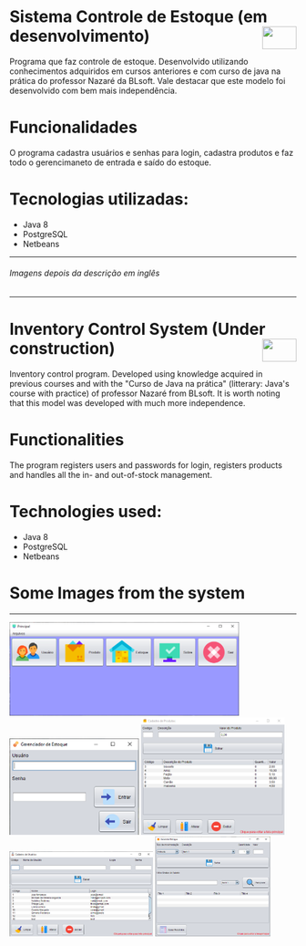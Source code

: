 # Sistema Controle de Estoque (em desenvolvimento) <img align="right" width="60" height="40" src = "https://github.com/hampusborgos/country-flags/blob/main/png100px/br.png">

Programa que faz controle de estoque.
Desenvolvido utilizando conhecimentos adquiridos em cursos anteriores e com curso de java na prática do professor Nazaré da BLsoft.
Vale destacar que este modelo foi desenvolvido com bem mais independência.

# Funcionalidades

O programa cadastra usuários e senhas para login, cadastra produtos e faz todo o gerencimaneto de entrada e saído do estoque.

# Tecnologias utilizadas:

* Java 8 
* PostgreSQL
* Netbeans

<hr>

<h6> Imagens depois da descrição em inglês </h6>

<hr>

# Inventory Control System (Under construction) <img align="right" width="60" height="40" src = "https://github.com/hampusborgos/country-flags/blob/main/png100px/us.png">

Inventory control program.
Developed using knowledge acquired in previous courses and with the "Curso de Java na prática" (litterary: Java's course with practice) of professor Nazaré from BLsoft.
It is worth noting that this model was developed with much more independence.


# Functionalities

The program registers users and passwords for login, registers products and handles all the in- and out-of-stock management.

# Technologies used:

* Java 8
* PostgreSQL
* Netbeans

<h1> Some Images from the system </h1>

<hr>

<img src ="https://github.com/Mizitoh/codeimages/blob/master/principalEstoque.png" width = 80%> <img  src ="https://github.com/Mizitoh/codeimages/blob/master/loginEstoque.png" width = 45%> <img  src ="https://github.com/Mizitoh/codeimages/blob/master/cdastroProdutoEstoque.png" width = 50%> <img src ="https://github.com/Mizitoh/codeimages/blob/master/cadastroUsuarioEstoque.png" width = 50%> <img  src ="https://github.com/Mizitoh/codeimages/blob/master/gerenciadorEstoque.png" width = 40% padding = 10>
